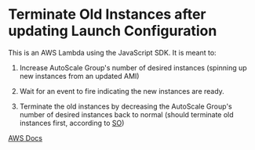 # Terminate Old Instances after updating Launch Configuration

This is an AWS Lambda using the JavaScript SDK. It is meant to:

1.  Increase AutoScale Group's number of desired instances (spinning up new instances from an updated AMI)

2.  Wait for an event to fire indicating the new instances are ready.

3.  Terminate the old instances by decreasing the AutoScale Group's number of desired instances back to normal (should terminate old instances first, according to [SO](https://stackoverflow.com/questions/49498693/how-can-i-control-which-ec2-instances-get-removed-by-an-autoscalinggroup-using-a)) 

[AWS Docs](https://docs.aws.amazon.com/AWSJavaScriptSDK/latest/)
